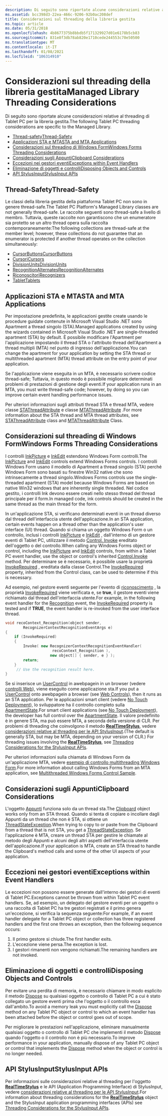 ```yaml
---
description: Di seguito sono riportate alcune considerazioni relative al threading di Tablet PC per la libreria gestita.
ms.assetid: bcc398d3-22ea-466c-9206-92b0ac208def
title: Considerazioni sul threading della libreria gestita
ms.topic: article
ms.date: 05/31/2018
ms.openlocfilehash: 4b8677375b8bbdb5f171329927d01e6178b5cb83
ms.sourcegitcommit: 831e8f3db78ab820e1710cede244553c70e50500
ms.translationtype: MT
ms.contentlocale: it-IT
ms.lasthandoff: 01/08/2021
ms.locfileid: "106314910"
---
```

# <a name="managed-library-threading-considerations"></a><span data-ttu-id="3396e-103">Considerazioni sul threading della libreria gestita</span><span class="sxs-lookup"><span data-stu-id="3396e-103">Managed Library Threading Considerations</span></span>

<span data-ttu-id="3396e-104">Di seguito sono riportate alcune considerazioni relative al threading di Tablet PC per la libreria gestita.</span><span class="sxs-lookup"><span data-stu-id="3396e-104">The following Tablet PC threading considerations are specific to the Managed Library.</span></span>

-   [<span data-ttu-id="3396e-105">Thread-safety</span><span class="sxs-lookup"><span data-stu-id="3396e-105">Thread-Safety</span></span>](#thread-safety)
-   [<span data-ttu-id="3396e-106">Applicazioni STA e MTA</span><span class="sxs-lookup"><span data-stu-id="3396e-106">STA and MTA Applications</span></span>](#sta-and-mta-applications)
-   [<span data-ttu-id="3396e-107">Considerazioni sul threading di Windows Form</span><span class="sxs-lookup"><span data-stu-id="3396e-107">Windows Forms Threading Considerations</span></span>](#windows-forms-threading-considerations)
-   [<span data-ttu-id="3396e-108">Considerazioni sugli Appunti</span><span class="sxs-lookup"><span data-stu-id="3396e-108">Clipboard Considerations</span></span>](#clipboard-considerations)
-   [<span data-ttu-id="3396e-109">Eccezioni nei gestori eventi</span><span class="sxs-lookup"><span data-stu-id="3396e-109">Exceptions within Event Handlers</span></span>](#exceptions-within-event-handlers)
-   [<span data-ttu-id="3396e-110">Eliminazione di oggetti e controlli</span><span class="sxs-lookup"><span data-stu-id="3396e-110">Disposing Objects and Controls</span></span>](#disposing-objects-and-controls)
-   [<span data-ttu-id="3396e-111">API StylusInput</span><span class="sxs-lookup"><span data-stu-id="3396e-111">StylusInput APIs</span></span>](#stylusinput-apis)

## <a name="thread-safety"></a><span data-ttu-id="3396e-112">Thread-Safety</span><span class="sxs-lookup"><span data-stu-id="3396e-112">Thread-Safety</span></span>

<span data-ttu-id="3396e-113">Le classi della libreria gestita della piattaforma Tablet PC non sono in genere thread-safe.</span><span class="sxs-lookup"><span data-stu-id="3396e-113">The Tablet PC Platform's Managed Library classes are not generally thread-safe.</span></span> <span data-ttu-id="3396e-114">Le raccolte seguenti sono thread-safe a livello di membro. Tuttavia, queste raccolte non garantiscono che un enumeratore sia protetto se un altro thread opera sulla raccolta contemporaneamente:</span><span class="sxs-lookup"><span data-stu-id="3396e-114">The following collections are thread-safe at the member level; however, these collections do not guarantee that an enumerator is protected if another thread operates on the collection simultaneously:</span></span>

-   <span data-ttu-id="3396e-115">[CursorButtons](/previous-versions/ms839506(v=msdn.10))</span><span class="sxs-lookup"><span data-stu-id="3396e-115">[CursorButtons](/previous-versions/ms839506(v=msdn.10))</span></span>
-   <span data-ttu-id="3396e-116">[Cursori](/previous-versions/ms839493(v=msdn.10))</span><span class="sxs-lookup"><span data-stu-id="3396e-116">[Cursors](/previous-versions/ms839493(v=msdn.10))</span></span>
-   <span data-ttu-id="3396e-117">[DivisionUnits](/previous-versions/ms837954(v=msdn.10))</span><span class="sxs-lookup"><span data-stu-id="3396e-117">[DivisionUnits](/previous-versions/ms837954(v=msdn.10))</span></span>
-   <span data-ttu-id="3396e-118">[RecognitionAlternates](/previous-versions/ms830115(v=msdn.10))</span><span class="sxs-lookup"><span data-stu-id="3396e-118">[RecognitionAlternates](/previous-versions/ms830115(v=msdn.10))</span></span>
-   <span data-ttu-id="3396e-119">[Riconoscitori](/previous-versions/ms828520(v=msdn.10))</span><span class="sxs-lookup"><span data-stu-id="3396e-119">[Recognizers](/previous-versions/ms828520(v=msdn.10))</span></span>
-   <span data-ttu-id="3396e-120">[Tablet](/previous-versions/ms827599(v=msdn.10))</span><span class="sxs-lookup"><span data-stu-id="3396e-120">[Tablets](/previous-versions/ms827599(v=msdn.10))</span></span>

## <a name="sta-and-mta-applications"></a><span data-ttu-id="3396e-121">Applicazioni STA e MTA</span><span class="sxs-lookup"><span data-stu-id="3396e-121">STA and MTA Applications</span></span>

<span data-ttu-id="3396e-122">Per impostazione predefinita, le applicazioni gestite create usando le procedure guidate contenute in Microsoft Visual Studio .NET sono Apartment a thread singolo (STA).</span><span class="sxs-lookup"><span data-stu-id="3396e-122">Managed applications created by using the wizards contained in Microsoft Visual Studio .NET are single-threaded apartment (STA) by default.</span></span> <span data-ttu-id="3396e-123">È possibile modificare l'Apartment per l'applicazione impostando il thread STA o l'attributo thread dell'Apartment a thread multipli (MTA) nel punto di ingresso dell'applicazione.</span><span class="sxs-lookup"><span data-stu-id="3396e-123">You can change the apartment for your application by setting the STA thread or multithreaded apartment (MTA) thread attribute on the entry point of your application.</span></span>

<span data-ttu-id="3396e-124">Se l'applicazione viene eseguita in un MTA, è necessario scrivere codice thread-safe; Tuttavia, in questo modo è possibile migliorare determinati problemi di prestazioni di gestione degli eventi.</span><span class="sxs-lookup"><span data-stu-id="3396e-124">If your application runs in an MTA, you must write thread-safe code; however, by doing so you can improve certain event handling performance issues.</span></span>

<span data-ttu-id="3396e-125">Per ulteriori informazioni sugli attributi thread STA e thread MTA, vedere classe [STAThreadAttribute](/dotnet/api/system.stathreadattribute?view=netcore-3.1) e classe [MTAThreadAttribute](/dotnet/api/system.mtathreadattribute?view=netcore-3.1) .</span><span class="sxs-lookup"><span data-stu-id="3396e-125">For more information about the STA thread and MTA thread attributes, see [STAThreadAttribute](/dotnet/api/system.stathreadattribute?view=netcore-3.1) class and [MTAThreadAttribute](/dotnet/api/system.mtathreadattribute?view=netcore-3.1) Class.</span></span>

## <a name="windows-forms-threading-considerations"></a><span data-ttu-id="3396e-126">Considerazioni sul threading di Windows Form</span><span class="sxs-lookup"><span data-stu-id="3396e-126">Windows Forms Threading Considerations</span></span>

<span data-ttu-id="3396e-127">I controlli [InkPicture](/previous-versions/aa514604(v=msdn.10)) e [InkEdit](/previous-versions/ms552265(v=vs.100)) estendono Windows Form controlli.</span><span class="sxs-lookup"><span data-stu-id="3396e-127">The [InkPicture](/previous-versions/aa514604(v=msdn.10)) and [InkEdit](/previous-versions/ms552265(v=vs.100)) controls extend Windows Forms controls.</span></span> <span data-ttu-id="3396e-128">I controlli Windows Form usano il modello di Apartment a thread singolo (STA) perché Windows Form sono basati su finestre Win32 native che sono intrinsecamente a thread singolo.</span><span class="sxs-lookup"><span data-stu-id="3396e-128">Windows Forms controls use the single-threaded apartment (STA) model because Windows Forms are based on native Win32 windows that are inherently single threaded.</span></span> <span data-ttu-id="3396e-129">Nel codice gestito, i controlli Ink devono essere creati nello stesso thread del thread principale per il form.</span><span class="sxs-lookup"><span data-stu-id="3396e-129">In managed code, ink controls should be created in the same thread as the main thread for the form.</span></span>

<span data-ttu-id="3396e-130">In un'applicazione STA, si verificano determinati eventi in un thread diverso dal thread dell'interfaccia utente dell'applicazione.</span><span class="sxs-lookup"><span data-stu-id="3396e-130">In an STA application, certain events happen on a thread other than the application's user interface (UI) thread.</span></span> <span data-ttu-id="3396e-131">Quando si chiama un oggetto Windows Form o un controllo, inclusi i controlli [InkPicture](/previous-versions/aa514604(v=msdn.10)) e [InkEdit](/previous-versions/ms552265(v=vs.100)) , dall'interno di un gestore eventi di Tablet PC, utilizzare il metodo [Control. Invoke](/dotnet/api/system.windows.forms.control.invoke?view=netcore-3.1) ereditato dell'oggetto o del controllo.</span><span class="sxs-lookup"><span data-stu-id="3396e-131">When calling any Windows Forms object or control, including the [InkPicture](/previous-versions/aa514604(v=msdn.10)) and [InkEdit](/previous-versions/ms552265(v=vs.100)) controls, from within a Tablet PC event handler, use the object or control's inherited [Control.Invoke](/dotnet/api/system.windows.forms.control.invoke?view=netcore-3.1) method.</span></span> <span data-ttu-id="3396e-132">Per determinare se è necessario, è possibile usare la proprietà [InvokeRequired](/dotnet/api/system.windows.forms.control.invokerequired?view=netcore-3.1) , ereditata dalla classe Control.</span><span class="sxs-lookup"><span data-stu-id="3396e-132">The [InvokeRequired](/dotnet/api/system.windows.forms.control.invokerequired?view=netcore-3.1) property, inherited from the Control class, can be used to determine if this is necessary.</span></span>

<span data-ttu-id="3396e-133">Ad esempio, nel gestore eventi seguente per l'evento di [riconoscimento](/previous-versions/ms829424(v=msdn.10)) , la proprietà [InvokeRequired](/dotnet/api/system.windows.forms.control.invokerequired?view=netcore-3.1) viene verificata e, se **true**, il gestore eventi viene richiamato dal thread dell'interfaccia utente.</span><span class="sxs-lookup"><span data-stu-id="3396e-133">For example, in the following event handler for the [Recognition](/previous-versions/ms829424(v=msdn.10)) event, the [InvokeRequired](/dotnet/api/system.windows.forms.control.invokerequired?view=netcore-3.1) property is tested and if **TRUE**, the event handler is re-invoked from the user interface thread.</span></span>


```C++
void recoContext_Recognition(object sender, 
        RecognizerContextRecognitionEventArgs e)
{
    if (InvokeRequired)
    {
        Invoke( new RecognizerContextRecognitionEventHandler(  
                     recoContext_Recognition ),
                    new object[] { sender, e } );
        return;
    }
     // Use the recognition result here.
}
```



<span data-ttu-id="3396e-134">Se si inserisce un [UserControl](/dotnet/api/system.web.ui.usercontrol?view=netframework-4.8) in awebpagein in un browser (vedere [controlli Web](web-controls.md)), viene eseguito come applicazione sta.</span><span class="sxs-lookup"><span data-stu-id="3396e-134">If you put a [UserControl](/dotnet/api/system.web.ui.usercontrol?view=netframework-4.8) onto awebpagein a browser (see [Web Controls](web-controls.md)), then it runs as an STA application.</span></span> <span data-ttu-id="3396e-135">Per le applicazioni smart client (vedere [No Touch Deployment](no-touch-deployment.md)), lo sviluppatore ha il controllo completo sulla [ApartmentState](/dotnet/api/system.threading.apartmentstate?view=netcore-3.1).</span><span class="sxs-lookup"><span data-stu-id="3396e-135">For smart client applications (see [No Touch Deployment](no-touch-deployment.md)), the developer has full control over the [ApartmentState](/dotnet/api/system.threading.apartmentstate?view=netcore-3.1).</span></span> <span data-ttu-id="3396e-136">Il valore predefinito è in genere STA, ma può essere MTA, a seconda della versione di CLR. Per problemi di threading che coinvolgono il metodo [**RealTimeStylus**](realtimestylus-class.md), vedere [considerazioni relative al threading per le API StylusInput](threading-considerations-for-the-stylusinput-apis.md).</span><span class="sxs-lookup"><span data-stu-id="3396e-136">(The default is generally STA, but may be MTA, depending on your version of CLR.) For threading issues involving the [**RealTimeStylus**](realtimestylus-class.md), see [Threading Considerations for the StylusInput APIs](threading-considerations-for-the-stylusinput-apis.md).</span></span>

<span data-ttu-id="3396e-137">Per ulteriori informazioni sulla chiamata di Windows Form da un'applicazione MTA, vedere [esempio di controllo multithreading Windows Form](/previous-versions/dotnet/netframework-1.1/3s8xdz5c(v=vs.71)).</span><span class="sxs-lookup"><span data-stu-id="3396e-137">For more information about calling Windows Forms from an MTA application, see [Multithreaded Windows Forms Control Sample](/previous-versions/dotnet/netframework-1.1/3s8xdz5c(v=vs.71)).</span></span>

## <a name="clipboard-considerations"></a><span data-ttu-id="3396e-138">Considerazioni sugli Appunti</span><span class="sxs-lookup"><span data-stu-id="3396e-138">Clipboard Considerations</span></span>

<span data-ttu-id="3396e-139">L'oggetto [Appunti](../dataxchg/clipboard.md) funziona solo da un thread sta.</span><span class="sxs-lookup"><span data-stu-id="3396e-139">The [Clipboard](../dataxchg/clipboard.md) object works only from an STA thread.</span></span> <span data-ttu-id="3396e-140">Quando si tenta di copiare o incollare dagli Appunti da un thread che non è STA, si ottiene un [ThreadStateException](/previous-versions/windows/).</span><span class="sxs-lookup"><span data-stu-id="3396e-140">When trying to copy to or paste from the Clipboard from a thread that is not STA, you get a [ThreadStateException](/previous-versions/windows/).</span></span> <span data-ttu-id="3396e-141">Se l'applicazione è MTA, creare un thread STA per gestire le chiamate al metodo degli Appunti e alcuni degli altri aspetti dell'interfaccia utente dell'applicazione.</span><span class="sxs-lookup"><span data-stu-id="3396e-141">If your application is MTA, create an STA thread to handle the Clipboard's method calls and some of the other UI aspects of your application.</span></span>

## <a name="exceptions-within-event-handlers"></a><span data-ttu-id="3396e-142">Eccezioni nei gestori eventi</span><span class="sxs-lookup"><span data-stu-id="3396e-142">Exceptions within Event Handlers</span></span>

<span data-ttu-id="3396e-143">Le eccezioni non possono essere generate dall'interno dei gestori di eventi di Tablet PC.</span><span class="sxs-lookup"><span data-stu-id="3396e-143">Exceptions cannot be thrown from within Tablet PC event handlers.</span></span> <span data-ttu-id="3396e-144">Se, ad esempio, un delegato del gestore eventi per un oggetto o una raccolta di Tablet PC ha tre gestori registrati e il primo genera un'eccezione, si verifica la sequenza seguente:</span><span class="sxs-lookup"><span data-stu-id="3396e-144">For example, if an event handler delegate for a Tablet PC object or collection has three registered handlers and the first one throws an exception, then the following sequence occurs:</span></span>

1.  <span data-ttu-id="3396e-145">Il primo gestore si chiude.</span><span class="sxs-lookup"><span data-stu-id="3396e-145">The first handler exits.</span></span>
2.  <span data-ttu-id="3396e-146">L'eccezione viene persa.</span><span class="sxs-lookup"><span data-stu-id="3396e-146">The exception is lost.</span></span>
3.  <span data-ttu-id="3396e-147">I gestori rimanenti non vengono richiamati.</span><span class="sxs-lookup"><span data-stu-id="3396e-147">The remaining handlers are not invoked.</span></span>

## <a name="disposing-objects-and-controls"></a><span data-ttu-id="3396e-148">Eliminazione di oggetti e controlli</span><span class="sxs-lookup"><span data-stu-id="3396e-148">Disposing Objects and Controls</span></span>

<span data-ttu-id="3396e-149">Per evitare una perdita di memoria, è necessario chiamare in modo esplicito il metodo [Dispose](/dotnet/api/system.windows.forms.form.dispose?view=netcore-3.1) su qualsiasi oggetto o controllo di Tablet PC a cui è stato collegato un gestore eventi prima che l'oggetto o il controllo esca dall'ambito.</span><span class="sxs-lookup"><span data-stu-id="3396e-149">To avoid a memory leak you must explicitly call the [Dispose](/dotnet/api/system.windows.forms.form.dispose?view=netcore-3.1) method on any Tablet PC object or control to which an event handler has been attached before the object or control goes out of scope.</span></span>

<span data-ttu-id="3396e-150">Per migliorare le prestazioni nell'applicazione, eliminare manualmente qualsiasi oggetto o controllo di Tablet PC che implementi il metodo [Dispose](/dotnet/api/system.windows.forms.form.dispose?view=netcore-3.1) quando l'oggetto o il controllo non è più necessario.</span><span class="sxs-lookup"><span data-stu-id="3396e-150">To improve performance in your application, manually dispose of any Tablet PC object or control that implements the [Dispose](/dotnet/api/system.windows.forms.form.dispose?view=netcore-3.1) method when the object or control is no longer needed.</span></span>

## <a name="stylusinput-apis"></a><span data-ttu-id="3396e-151">API StylusInput</span><span class="sxs-lookup"><span data-stu-id="3396e-151">StylusInput APIs</span></span>

<span data-ttu-id="3396e-152">Per informazioni sulle considerazioni relative al threading per l'oggetto [**RealTimeStylus**](realtimestylus-class.md) e le API (Application Programming Interface) di StylusInput, vedere [considerazioni relative al threading per le API StylusInput](threading-considerations-for-the-stylusinput-apis.md).</span><span class="sxs-lookup"><span data-stu-id="3396e-152">For information about threading considerations for the [**RealTimeStylus**](realtimestylus-class.md) object and the StylusInput application programming interfaces (APIs) see [Threading Considerations for the StylusInput APIs](threading-considerations-for-the-stylusinput-apis.md).</span></span>

 

 
